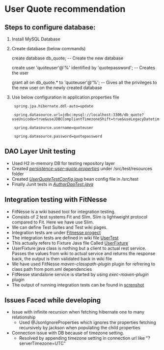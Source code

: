 # User Quote recommendation

## Steps to configure database: 
1. Install MySQL Database

2. Create database (below commands)

    create database db_quote; -- Create the new database
    
    create user 'quoteuser'@'%' identified by 'quotepassword'; -- Creates the user
    
    grant all on db_quote.* to 'quoteuser'@'%'; -- Gives all the privileges to the new user on the newly created database
3. Use below configuration in application.properties file
        
        spring.jpa.hibernate.ddl-auto=update
        
        spring.datasource.url=jdbc:mysql://localhost:3306/db_quote?useUnicode=true&useJDBCCompliantTimezoneShift=true&useLegacyDatetimeCode=false&serverTimezone=UTC
        
        spring.datasource.username=quoteuser
        
        spring.datasource.password=quotepassword


## DAO Layer Unit testing

* Used H2 in-memory DB for testing repository layer
* Created [*persistence-user-quote.properties*](https://github.com/goutamsh/user-quote-recommendation/blob/master/user-quote-common/src/test/resources/persistence-user-quote.properties) under /src/test/resources folder
* Created [*UserQuoteTestConfig.java*](https://github.com/goutamsh/user-quote-recommendation/blob/master/user-quote-common/src/test/java/com/gshepur/dao/UserQuoteTestConfig.java) bean config file in /src/test
* Finally Junit tests in [*AuthorDaoTest.java*](https://github.com/goutamsh/user-quote-recommendation/blob/master/user-quote-common/src/test/java/com/gshepur/dao/AuthorDaoTest.java)

## Integration testing with FitNesse
* FitNesse is a wiki based tool for integration testing. 
* Consists of 2 test systems Fit and Slim. Slim is lightweight protocol compared to Fit. Here we have use Slim.
* We can define Test Suites and Test wiki pages.
* Integration tests are under [Fitnesse progect](https://github.com/goutamsh/user-quote-recommendation/tree/master/fitnesse-test)
* The integration tests are defined in wiki file [UserTest](https://github.com/goutamsh/user-quote-recommendation/blob/master/fitnesse-test/FitNesseRoot/UserServiceSuite/UserTest/content.txt)
* This actually refers to Fixture Java file Called [UserFixture](https://github.com/goutamsh/user-quote-recommendation/blob/master/fitnesse-test/src/test/java/com/gshepur/UsersFixture.java)
* UserFixture java class is nothing but a client to actual rest service. Passes the values from wiki to actual service and returns the response back, the output is then validated back in wiki file
* We have used FitNesse *maven-classpath-plugin* plugin for refrering to class path from pom.xml dependencies
* FitNesse standalone service is started by using *exec-maven-plugin* plugin
* The output of running integration tests can be found in [screnshot](https://github.com/goutamsh/user-quote-recommendation/blob/master/fitnesse-test/FitnesseOutputScrenshot.JPG)

## Issues Faced while developing

* Issue with infinite recursion when fetching  hibernate one to many relationship
    - Used @JsonIgnoreProperties which ignores the properties fetching recursively by jackson when populating the child properties
* Connection issue with DB because of timezone setting.
    - Resolved by appending timezone setting in connection url like "?serverTimezone=UTC"
   